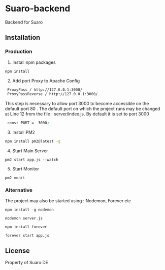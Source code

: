 # Suaro-backend 

Backend for Suaro

## Installation 

### Production

1. Install npm packages

```bash
npm install
```


2. Add port Proxy to Apache Config
```bash
 ProxyPass / http://127.0.0.1:3000/
 ProxyPassReverse / http://127.0.0.1:3000/
```
This step is necessary to allow port 3000 to become accessible on the default port 80 . The default port on which the project runs may be changed at Line 12 from the file : server/index.js. By default it is set to port 3000

```bash
 const PORT =  3000;
```

3. Install PM2

```bash
npm install pm2@latest -g
```

4. Start Main Server 
```
pm2 start app.js --watch
```
5. Start Monitor

```
pm2 monit
```

### Alternative

The project may also be started using : Nodemon, Forever etc

```
npm install -g nodemon

nodemon server.js
```
```
npm install forever

forever start app.js
```

## License
Property of Suaro DE